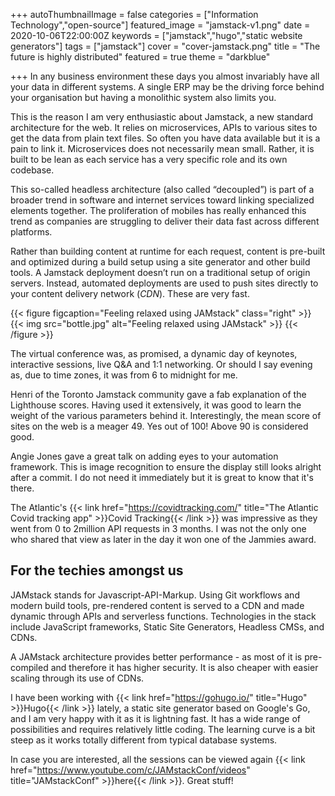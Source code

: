 +++
autoThumbnailImage = false
categories = ["Information Technology","open-source"]
featured_image = "jamstack-v1.png" 
date = 2020-10-06T22:00:00Z
keywords = ["jamstack","hugo","static website generators"]
tags = ["jamstack"]
cover = "cover-jamstack.png"
title = "The future is highly distributed"
featured = true
theme = "darkblue"

+++
In any business environment these days you almost invariably have all your data in different systems. A single ERP may be the driving force behind your organisation but having a monolithic system also limits you.

This is the reason I am very enthusiastic about Jamstack, a new standard architecture for the web. It relies on microservices, APIs to various sites to get the data from plain text files. So often you have data available but it is a pain to link it. Microservices does not necessarily mean small. Rather, it is built to be lean as each service has a very specific role and its own codebase.

This so-called headless architecture (also called “decoupled”) is part of a broader trend in software and internet services toward linking specialized elements together. The proliferation of mobiles has really enhanced this trend as companies are struggling to deliver their data fast across different platforms.

Rather than building content at runtime for each request, content is pre-built and optimized during a build setup using a site generator and other build tools. A Jamstack deployment doesn’t run on a traditional setup of origin servers. Instead, automated deployments are used to push sites directly to your content delivery network (_CDN_). These are very fast.

{{< figure figcaption="Feeling relaxed using JAMstack" class="right" >}}
	{{< img src="bottle.jpg" alt="Feeling relaxed using JAMstack" >}}
{{< /figure >}}

The virtual conference was, as promised, a dynamic day of keynotes, interactive sessions, live Q&A and 1:1 networking. Or should I say evening as, due to time zones, it was from 6 to midnight for me.

Henri of the Toronto Jamstack community gave a fab explanation of the Lighthouse scores. Having used it extensively, it was good to learn the weight of the various parameters behind it. Interestingly, the mean score of sites on the web is a meager 49. Yes out of 100! Above 90 is considered good.

Angie Jones gave a great talk on adding eyes to your automation framework. This is image recognition to ensure the display still looks alright after a commit. I do not need it immediately but it is great to know that it's there.

The Atlantic's {{< link href="https://covidtracking.com/" title="The Atlantic Covid tracking app" >}}Covid Tracking{{< /link >}} was impressive as they went from 0 to 2million API requests in 3 months. I was not the only one who shared that view as later in the day it won one of the Jammies award.

## For the techies amongst us

JAMstack stands for Javascript-API-Markup. Using Git workflows and modern build tools, pre-rendered content is served to a CDN and made dynamic through APIs and serverless functions. Technologies in the stack include JavaScript frameworks, Static Site Generators, Headless CMSs, and CDNs.

A JAMstack architecture provides better performance - as most of it is pre-compiled and therefore it has higher security. It is also cheaper with easier scaling through its use of CDNs.

I have been working with {{< link href="https://gohugo.io/" title="Hugo" >}}Hugo{{< /link >}} lately, a static site generator based on Google's Go, and I am very happy with it as it is lightning fast. It has a wide range of possibilities and requires relatively little coding. The learning curve is a bit steep as it works totally different from typical database systems.

In case you are interested, all the sessions can be viewed again {{< link href="https://www.youtube.com/c/JAMstackConf/videos" title="JAMstackConf" >}}here{{< /link >}}.  Great stuff!